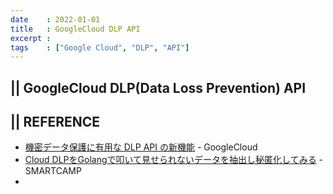 ```yaml
---
date    : 2022-01-01
title   : GoogleCloud DLP API
excerpt : 
tags    : ["Google Cloud", "DLP", "API"]
---
```


## || GoogleCloud DLP(Data Loss Prevention) API



## || REFERENCE
+ [機密データ保護に有用な DLP API の新機能](https://cloud.google.com/blog/ja/products/gcp/new-ways-to-manage-sensitive-data-with-the-data-loss-prevention-api) - GoogleCloud 
+ [Cloud DLPをGolangで叩いて見せられないデータを抽出し秘匿化してみる](https://tech.smartcamp.co.jp/entry/2019/06/06/213802) - SMARTCAMP
+ 
